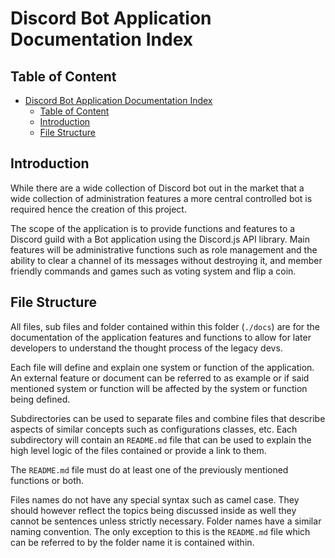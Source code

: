 # Discord Bot Application Documentation Index

## Table of Content

<!-- TOC -->
* [Discord Bot Application Documentation Index](#discord-bot-application-documentation-index)
  * [Table of Content](#table-of-content)
  * [Introduction](#introduction)
  * [File Structure](#file-structure)
<!-- TOC -->

## Introduction

While there are a wide collection of Discord bot out in the market that a wide collection of administration features a
more central controlled bot is required hence the creation of this project.

The scope of the application is to provide functions and features to a Discord guild with a Bot application using the
Discord.js API library. Main features will be administrative functions such as role management and the ability to clear
a channel of its messages without destroying it, and member friendly commands and games such as voting system and flip a
coin.

## File Structure

All files, sub files and folder contained within this folder (`./docs`) are for the documentation of the application
features and functions to allow for later developers to understand the thought process of the legacy devs.

Each file will define and explain one system or function of the application. An external feature or document can be
referred to as example or if said mentioned system or function will be affected by the system or function being defined.

Subdirectories can be used to separate files and combine files that describe aspects of similar concepts such as
configurations classes, etc. Each subdirectory will contain an `README.md` file that can be used to explain the high
level logic of the files contained or provide a link to them.

The `README.md` file must do at least one of the previously mentioned functions or both.

Files names do not have any special syntax such as camel case. They should however reflect the topics being discussed
inside as well they cannot be sentences unless strictly necessary. Folder names have a similar naming convention. The
only exception to this is the `README.md` file which
can be referred to by the folder name it is contained
within.
